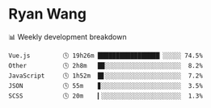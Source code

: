 # Ryan Wang

 <!-- waka-box start -->
📊 Weekly development breakdown
```text
Vue.js         🕓 19h26m █████████████████▏░░░░░ 74.5%
Other          🕓 2h8m   █▉░░░░░░░░░░░░░░░░░░░░░  8.2%
JavaScript     🕓 1h52m  █▋░░░░░░░░░░░░░░░░░░░░░  7.2%
JSON           🕓 55m    ▊░░░░░░░░░░░░░░░░░░░░░░  3.5%
SCSS           🕓 20m    ▎░░░░░░░░░░░░░░░░░░░░░░  1.3%
```
<!-- Powered by https://github.com/YouEclipse/waka-box-go . -->
<!-- waka-box end -->